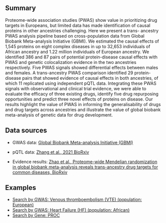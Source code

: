 ## Summary

Proteome-wide association studies (PWAS) show value in prioritizing drug targets in Europeans, but limited data has made identification of causal proteins in other ancestries challenging. Here we present a trans- ancestry PWAS analysis pipeline based on cross-population data from Global Biobank Meta-analysis Initiative (GBMI). We estimated the causal effects of 1,545 proteins on eight complex diseases in up to 32,653 individuals of African ancestry and 1.22 million individuals of European ancestry. We identified 386 and 87 pairs of potential protein-disease causal effects with PWAS and genetic colocalization evidence in the two ancestries respectively. Five PWAS signals showed differential effects between males and females. A trans-ancestry PWAS comparison identified 29 protein-disease pairs that showed evidence of causal effects in both ancestries, of which 11 replicated using independent pQTL data. Integrating these PWAS signals with observational and clinical trial evidence, we were able to evaluate the efficacy of three existing drugs, identify five drug repurposing opportunities and predict three novel effects of proteins on disease. Our results highlight the value of PWAS in informing the generalisability of drugs and drug targets across ancestries and illustrate the value of global biobank meta-analysis of genetic data for drug development.

## Data sources

- GWAS data: [Global Biobank Meta-analysis Initiative (GBMI)](https://www.globalbiobankmeta.org/)

- pQTL data: [Zhang et al., 2021 BioRxiv](https://www.biorxiv.org/content/10.1101/2021.03.15.435533v1.full)

- Evidence results: [Zhao et al., Proteome-wide Mendelian randomization in global biobank meta-analysis reveals trans-ancestry drug targets for common diseases, BioRxiv](#)

## Examples

- [Search by GWAS: Venous thromboembolism (VTE) (population: European) ](/trans-ancestry-pwmr/?gwas=gbmi-a-00008-nfe-b)
- [Search by GWAS: Heart Failure (HF) (population: African) ](/trans-ancestry-pwmr/?gwas=gbmi-a-00005-afr-b&pval=0.01)
- [Search by Gene: PROC](/trans-ancestry-pwmr/?gene=ENSG00000115718&pval=0.01)
